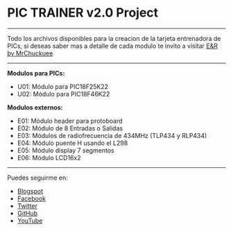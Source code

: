 # PIC TRAINER v2.0 Project
***
Todo los archivos disponibles para la creacion de la tarjeta entrenadora de PICs, si deseas saber mas a detalle de cada modulo te invito a visitar [E&R by MrChuckuee](http://mrchunckuee.blogspot.mx/p/pic-trainer-v20.html)
***
**Modulos para PICs:**
- U01: Módulo para PIC18F25K22
- U02: Módulo para PIC18F46K22

**Modulos externos:**
- E01: Módulo header para protoboard
- E02: Módulo de 8 Entradas o Salidas  
- E03: Módulos de radiofrecuencia de 434MHz (TLP434 y RLP434) 
- E04: Módulo puente H usando el L298
- E05: Módulo display 7 segmentos
- E06: Módulo LCD16x2

***
Puedes seguirme en:
- [Blogspot](http://mrchunckuee.blogspot.com)
- [Facebook](https://www.facebook.com/ElectronicayRobotica)
- [Twitter](https://twitter.com/MrChunckuee)
- [GitHub](https://github.com/MrChunckuee)
- [YouTube](https://www.youtube.com/user/mrchunckueepsr)

